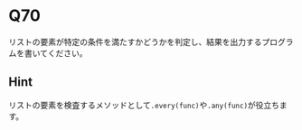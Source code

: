# Q70

リストの要素が特定の条件を満たすかどうかを判定し、結果を出力するプログラムを書いてください。

## Hint

リストの要素を検査するメソッドとして`.every(func)`や`.any(func)`が役立ちます。

